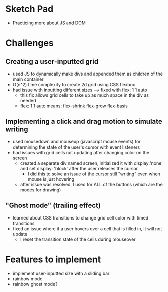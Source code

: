 # Sketch Pad
- Practicing more about JS and DOM
# Challenges
## Creating a user-inputted grid
- used JS to dynamically make divs and appended them as children of the main container
- O(n^2) time complexity to create 2d grid using CSS flexbox
- had issue with inputting different sizes --> fixed with flex: 1 1 auto 
    - this fix allows grid cells to take up as much space in the div as needed
    - flex: 1 1 auto means: flex-shrink flex-grow flex-basis

## Implementing a click and drag motion to simulate writing
- used mousedown and mouseup (javascript mouse events) for determining the state of the user's cursor
    with event listeners
- had issues with grid cells not updating after changing color on the screen
    - created a separate div named screen, initialized it with display:'none' and set 
            display: 'block' after the user releases the cursor
        - I did this to solve an issue of the cursor still "writing" even when mouse is just hovering
    - after issue was resolved, I used for ALL of the buttons (which are the modes for drawing)

## "Ghost mode" (trailing effect) 
- learned about CSS transitions to change grid cell color with timed transitions
- fixed an issue where if a user hovers over a cell that is filled in, it will not update
    - I reset the transition state of the cells during mouseover

# Features to implement
- implement user-inputted size with a sliding bar
- rainbow mode
- rainbow ghost mode?